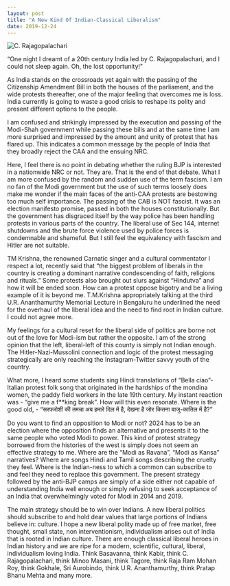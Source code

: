 ```yaml
---
layout: post
title: "A New Kind Of Indian-Classical Liberalism"
date: 2019-12-24
---
```



![C. Rajagopalachari](https://learn.culturalindia.net/wp-content/uploads/2018/06/c-rajagopalachari-3-og.jpg)


“One night I dreamt of a 20th century India led by C. Rajagopalachari, and I could not sleep again. Oh, the lost opportunity!”

As India stands on the crossroads yet again with the passing of the Citizenship Amendment Bill in both the houses of the parliament, and the wide protests thereafter, one of the major feeling that overcomes me is loss. India currently is going to waste a good crisis to reshape its polity and present different options to the people.

I am confused and strikingly impressed by the execution and passing of the Modi-Shah government while passing these bills and at the same time I am more surprised and impressed by the amount and unity of protest that has flared up. This indicates a common message by the people of India that they broadly reject the CAA and the ensuing NRC.

Here, I feel there is no point in debating whether the ruling BJP is interested in a nationwide NRC or not. They are. That is the end of that debate. What I am more confused by the random and sudden use of the term fascism. I am no fan of the Modi government but the use of such terms loosely does make me wonder if the main faces of the anti-CAA protests are bestowing too much self importance. The passing of the CAB is NOT fascist. It was an election manifesto promise, passed in both the houses constitutionally. But the government has disgraced itself by the way police has been handling protests in various parts of the country. The liberal use of Sec 144, internet shutdowns and the brute force violence used by police forces is condemnable and shameful. But I still feel the equivalency with fascism and Hitler are not suitable. 

TM Krishna, the renowned Carnatic singer and a cultural commentator I respect a lot, recently said that “the biggest problem of liberals in the country is creating a dominant narrative condescending of faith, religions and rituals.” Some protests also brought out slurs against “Hindutva” and how it will be ended soon. How can a protest oppose bigotry and be a living example of it is beyond me. T.M.Krishna appropriately talking at the third U.R. Ananthamurthy Memorial Lecture in Bengaluru he underlined the need for the overhaul of the liberal idea and the need to find root in Indian culture. I could not agree more. 

My feelings for a cultural reset for the liberal side of politics are borne not out of the love for Modi-ism but rather the opposite. I am of the strong opinion that the left, liberal-left of this county is simply not Indian enough. The Hitler-Nazi-Mussolini connection and logic of the protest messaging strategically are only reaching the Instagram-Twitter savvy youth of the country. 

What more, I heard some students sing Hindi translations of “Bella ciao”- Italian protest folk song that originated in the hardships of the mondina women, the paddy field workers in the late 19th century. My instant reaction was - “give me a f**king break”. How will this even resonate. Where is the good old, - “सरफरोशी की तमन्ना अब हमारे दिल में है, देखना है जोर कितना बाजु-कातिल में है?” 

Do you want to find an opposition to Modi or not? 2024 has to be an election where the opposition finds an alternative and presents it to the same people who voted Modi to power. This kind of protest strategy borrowed from the histories of the west is simply does not seem an effective strategy to me. Where are the “Modi as Ravana”, “Modi as Kansa” narratives? Where are songs Hindi and Tamil songs describing the cruelty they feel. Where is the Indian-ness to which a common can subscribe to and feel they need to replace this government. The present strategy followed by the anti-BJP camps are simply of a side either not capable of understanding India well enough or simply refusing to seek acceptance of an India that overwhelmingly voted for Modi in 2014 and 2019. 

The main strategy should be to win over Indians. A new liberal politics should subscribe to and hold dear values that large portions of Indians believe in: culture. I hope a new liberal polity made up of free market, free thought, small state, non interventionism, individualism arises out of India that is rooted in Indian culture. There are enough classical liberal heroes in Indian history and we are ripe for a modern, scientific, cultural, liberal, individualism loving India. Think Basavanna, think Kabir, think C. Rajagopalachari, think Minoo Masani, think Tagore, think Raja Ram Mohan Roy, think Gokhale, Sri Aurobindo, think U.R. Ananthamurthy, think Pratap Bhanu Mehta and many more.
